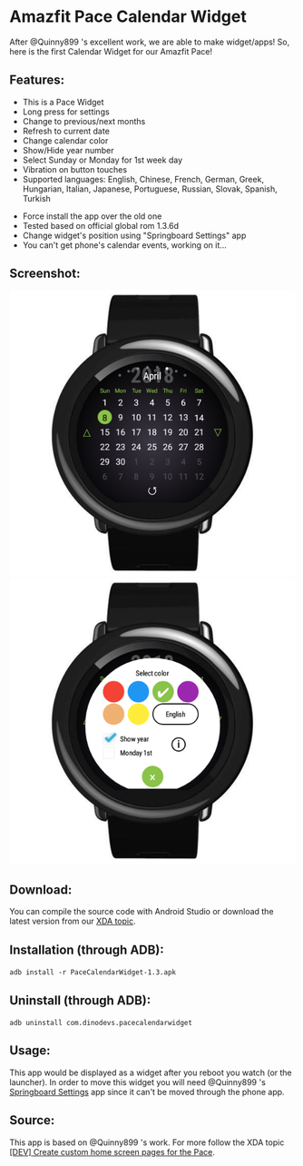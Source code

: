 # Amazfit Pace Calendar Widget

After @Quinny899 's excellent work, we are able to make widget/apps! So, here is the first Calendar Widget for our Amazfit Pace!

## Features:
- This is a Pace Widget
- Long press for settings
- Change to previous/next months
- Refresh to current date
- Change calendar color
- Show/Hide year number
- Select Sunday or Monday for 1st week day
- Vibration on button touches
- Supported languages: English, Chinese, French, German, Greek, Hungarian, Italian, Japanese, Portuguese, Russian, Slovak, Spanish, Turkish

* Force install the app over the old one
* Tested based on official global rom 1.3.6d
* Change widget's position using "Springboard Settings" app
* You can't get phone's calendar events, working on it...

## Screenshot:
![Amazfit Pace Calendar Widget v1.3](https://raw.githubusercontent.com/GreatApo/AmazfitPaceCalendarWidget/master/other%20files/com.dinodevs.pacecalendarwidget-1.3.png)
![Amazfit Pace Calendar Widget v1.3](https://raw.githubusercontent.com/GreatApo/AmazfitPaceCalendarWidget/master/other%20files/com.dinodevs.pacecalendarwidget-1.3-settings.png)

## Download:
You can compile the source code with Android Studio or download the latest version from our [XDA topic](https://forum.xda-developers.com/smartwatch/amazfit/app-widget-calendar-pace-t3751889).

## Installation (through ADB):
`adb install -r PaceCalendarWidget-1.3.apk`

## Uninstall (through ADB):
`adb uninstall com.dinodevs.pacecalendarwidget`

## Usage:
This app would be displayed as a widget after you reboot you watch (or the launcher). In order to move this widget you will need @Quinny899 's [Springboard Settings](https://forum.xda-developers.com/smartwatch/amazfit/app-springboard-settings-pace-rearrange-t3748651) app since it can't be moved through the phone app.

## Source:
This app is based on @Quinny899 's work. For more follow the XDA topic [[DEV] Create custom home screen pages for the Pace](https://forum.xda-developers.com/smartwatch/amazfit/dev-create-custom-home-screen-pages-pace-t3751731).
